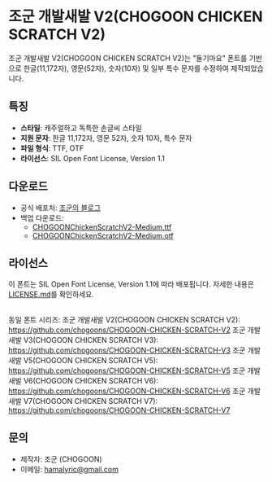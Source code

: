 # 조군 개발새발 V2(CHOGOON CHICKEN SCRATCH V2)

조군 개발새발 V2(CHOGOON CHICKEN SCRATCH V2)는 "둘기마요" 폰트를 기반으로 한글(11,172자), 영문(52자), 숫자(10자) 및 일부 특수 문자를 수정하여 제작되었습니다.

## 특징
- **스타일**: 캐주얼하고 독특한 손글씨 스타일
- **지원 문자**: 한글 11,172자, 영문 52자, 숫자 10자, 특수 문자
- **파일 형식**: TTF, OTF
- **라이선스**: SIL Open Font License, Version 1.1

## 다운로드
- 공식 배포처: [조군의 블로그](https://blog.naver.com/hamalyric/223539382516)
- 백업 다운로드:
  - [CHOGOONChickenScratchV2-Medium.ttf](https://github.com/chogoons/CHOGOON-CHICKEN-SCRATCH-V2/blob/main/CHOGOONChickenScratchV2-Medium.ttf)
  - [CHOGOONChickenScratchV2-Medium.otf](https://github.com/chogoons/CHOGOON-CHICKEN-SCRATCH-V2/blob/main/CHOGOONChickenScratchV2-Medium.otf)

## 라이선스
이 폰트는 SIL Open Font License, Version 1.1에 따라 배포됩니다. 자세한 내용은 [LICENSE.md](https://github.com/chogoons/CHOGOON-CHICKEN-SCRATCH-V2/blob/main/LICENSE.md)를 확인하세요.

##
동일 폰트 시리즈:
조군 개발새발 V2(CHOGOON CHICKEN SCRATCH V2): https://github.com/chogoons/CHOGOON-CHICKEN-SCRATCH-V2
조군 개발새발 V3(CHOGOON CHICKEN SCRATCH V3): https://github.com/chogoons/CHOGOON-CHICKEN-SCRATCH-V3
조군 개발새발 V5(CHOGOON CHICKEN SCRATCH V5): https://github.com/chogoons/CHOGOON-CHICKEN-SCRATCH-V5
조군 개발새발 V6(CHOGOON CHICKEN SCRATCH V6): https://github.com/chogoons/CHOGOON-CHICKEN-SCRATCH-V6
조군 개발새발 V7(CHOGOON CHICKEN SCRATCH V7): https://github.com/chogoons/CHOGOON-CHICKEN-SCRATCH-V7

## 문의
- 제작자: 조군 (CHOGOON)
- 이메일: hamalyric@gmail.com
